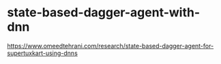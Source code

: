 # state-based-dagger-agent-with-dnn


https://www.omeedtehrani.com/research/state-based-dagger-agent-for-supertuxkart-using-dnns
